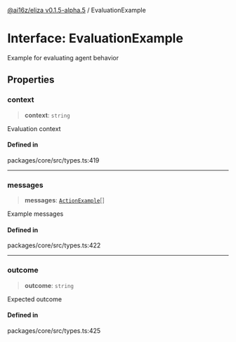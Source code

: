 [@ai16z/eliza v0.1.5-alpha.5](../index.md) / EvaluationExample

# Interface: EvaluationExample

Example for evaluating agent behavior

## Properties

### context

> **context**: `string`

Evaluation context

#### Defined in

packages/core/src/types.ts:419

***

### messages

> **messages**: [`ActionExample`](ActionExample.md)[]

Example messages

#### Defined in

packages/core/src/types.ts:422

***

### outcome

> **outcome**: `string`

Expected outcome

#### Defined in

packages/core/src/types.ts:425
